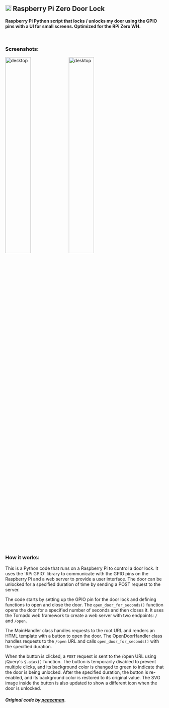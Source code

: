 <h2><img src="https://cdn.discordapp.com/attachments/1074839843781218344/1098337611631837276/raspberrypi.png" alt="Raspberry Pi Logo" height="19px" width="auto"/> <b>Raspberry Pi Zero Door Lock</b></h2>
<p><b>Raspberry Pi Python script that locks / unlocks my door using the GPIO pins with a UI for small screens. Optimized for the RPi Zero WH.</b></p>
<br>
<h3>Screenshots:</h3>
<img src="https://user-images.githubusercontent.com/80414685/233193544-4549d281-eacf-4ee9-9d4a-c8bf1907c8da.png" width="40%" height="auto" alt="desktop"/><img src="https://user-images.githubusercontent.com/80414685/233194162-0edd6b52-a7e3-46ae-9400-da95e7d1f032.png" width="40%" height="auto" alt="desktop"/>

<h3>How it works:</h3>
<p>This is a Python code that runs on a Raspberry Pi to control a door lock. It uses the `RPi.GPIO` library to communicate with the GPIO pins on the Raspberry Pi and a web server to provide a user interface. The door can be unlocked for a specified duration of time by sending a POST request to the server.

The code starts by setting up the GPIO pin for the door lock and defining functions to open and close the door. The `open_door_for_seconds()` function opens the door for a specified number of seconds and then closes it. It uses the Tornado web framework to create a web server with two endpoints: `/` and `/open`.

The MainHandler class handles requests to the root URL and renders an HTML template with a button to open the door. The OpenDoorHandler class handles requests to the `/open` URL and calls `open_door_for_seconds()` with the specified duration.

When the button is clicked, a `POST` request is sent to the /open URL using jQuery's `$.ajax()` function. The button is temporarily disabled to prevent multiple clicks, and its background color is changed to green to indicate that the door is being unlocked. After the specified duration, the button is re-enabled, and its background color is restored to its original value. The SVG image inside the button is also updated to show a different icon when the door is unlocked.</p>

<h5><b>Original code by <a href="https://github.com/peaceman">peaceman</a></b>.</h5> 
